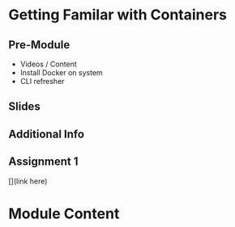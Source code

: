 # Getting Familar with Containers

## Pre-Module 

- Videos / Content
- Install Docker on system
- CLI refresher

## Slides

## Additional Info

## Assignment 1
[](link here)

# Module Content
